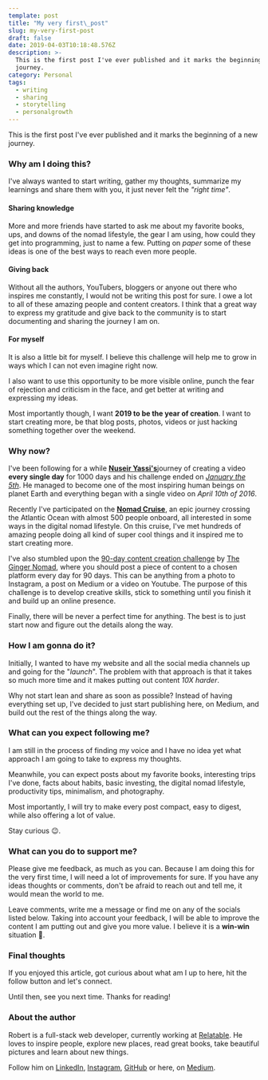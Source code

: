 ```yaml
---
template: post
title: "My very first\_post"
slug: my-very-first-post
draft: false
date: 2019-04-03T10:18:48.576Z
description: >-
  This is the first post I've ever published and it marks the beginning of a new
  journey.
category: Personal
tags:
  - writing
  - sharing
  - storytelling
  - personalgrowth
---
```

This is the first post I've ever published and it marks the beginning of a new journey.

### Why am I doing this?

I've always wanted to start writing, gather my thoughts, summarize my learnings and share them with you, it just never felt the *"right time"*.

#### Sharing knowledge

More and more friends have started to ask me about my favorite books, ups, and downs of the nomad lifestyle, the gear I am using, how could they get into programming, just to name a few. Putting on *paper* some of these ideas is one of the best ways to reach even more people.

#### Giving back

Without all the authors, YouTubers, bloggers or anyone out there who inspires me constantly, I would not be writing this post for sure. I owe a lot to all of these amazing people and content creators. I think that a great way to express my gratitude and give back to the community is to start documenting and sharing the journey I am on.

#### For myself

It is also a little bit for myself. I believe this challenge will help me to grow in ways which I can not even imagine right now.

I also want to use this opportunity to be more visible online, punch the fear of rejection and criticism in the face, and get better at writing and expressing my ideas.

Most importantly though, I want **2019 to be the year of creation**. I want to start creating more, be that blog posts, photos, videos or just hacking something together over the weekend.

### Why now?

I've been following for a while [**Nuseir Yassi's**](https://www.facebook.com/nasdaily/)journey of creating a video **every single day** for 1000 days and his challenge ended on [*January the 5th*](https://www.facebook.com/nasdaily/videos/2294732100572166/). He managed to become one of the most inspiring human beings on planet Earth and everything began with a single video on *April 10th of 2016*.

Recently I've participated on the [**Nomad Cruise**](https://nomadcruise.com), an epic journey crossing the Atlantic Ocean with almost 500 people onboard, all interested in some ways in the digital nomad lifestyle. On this cruise, I've met hundreds of amazing people doing all kind of super cool things and it inspired me to start creating more.

I've also stumbled upon the [90-day content creation challenge](https://medium.com/those-that-inspire/why-post-on-medium-what-my-90-blogging-challenge-taught-me-61e608f7319a) by [The Ginger Nomad](https://medium.com/@thegingernomad), where you should post a piece of content to a chosen platform every day for 90 days. This can be anything from a photo to Instagram, a post on Medium or a video on Youtube. The purpose of this challenge is to develop creative skills, stick to something until you finish it and build up an online presence.

Finally, there will be never a perfect time for anything. The best is to just start now and figure out the details along the way.

### How I am gonna do it?

Initially, I wanted to have my website and all the social media channels up and going for the "*launch*". The problem with that approach is that it takes so much more time and it makes putting out content *10X harder*.

Why not start lean and share as soon as possible? Instead of having everything set up, I've decided to just start publishing here, on Medium, and build out the rest of the things along the way.

### What can you expect following me?

I am still in the process of finding my voice and I have no idea yet what approach I am going to take to express my thoughts.

Meanwhile, you can expect posts about my favorite books, interesting trips I've done, facts about habits, basic investing, the digital nomad lifestyle, productivity tips, minimalism, and photography.

Most importantly, I will try to make every post compact, easy to digest, while also offering a lot of value.

Stay curious 😉.

### What can you do to support me?

Please give me feedback, as much as you can. Because I am doing this for the very first time, I will need a lot of improvements for sure. If you have any ideas thoughts or comments, don't be afraid to reach out and tell me, it would mean the world to me.

Leave comments, write me a message or find me on any of the socials listed below. Taking into account your feedback, I will be able to improve the content I am putting out and give you more value. I believe it is a **win-win** situation 🙏.

### Final thoughts

If you enjoyed this article, got curious about what am I up to here, hit the follow button and let's connect.

Until then, see you next time. Thanks for reading!

### About the author

Robert is a full-stack web developer, currently working at [Relatable](http://relatable.me/). He loves to inspire people, explore new places, read great books, take beautiful pictures and learn about new things.

Follow him on [LinkedIn](https://www.linkedin.com/in/robertistok/), [Instagram](https://www.instagram.com/robertistok/), [GitHub](https://github.com/robertistok) or here, on [Medium](https://medium.com/@robertistok).
